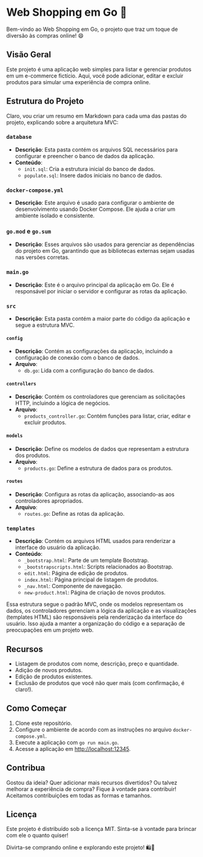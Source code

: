 # Web Shopping em Go 🛒

Bem-vindo ao Web Shopping em Go, o projeto que traz um toque de diversão às compras online! 😄
    
## Visão Geral

Este projeto é uma aplicação web simples para listar e gerenciar produtos em um e-commerce fictício. Aqui, você pode adicionar, editar e excluir produtos para simular uma experiência de compra online.

## Estrutura do Projeto
Claro, vou criar um resumo em Markdown para cada uma das pastas do projeto, explicando sobre a arquitetura MVC:

### `database`
- **Descrição**: Esta pasta contém os arquivos SQL necessários para configurar e preencher o banco de dados da aplicação.
- **Conteúdo**:
    - `init.sql`: Cria a estrutura inicial do banco de dados.
    - `populate.sql`: Insere dados iniciais no banco de dados.

### `docker-compose.yml`
- **Descrição**: Este arquivo é usado para configurar o ambiente de desenvolvimento usando Docker Compose. Ele ajuda a criar um ambiente isolado e consistente.

### `go.mod` e `go.sum`
- **Descrição**: Esses arquivos são usados para gerenciar as dependências do projeto em Go, garantindo que as bibliotecas externas sejam usadas nas versões corretas.

### `main.go`
- **Descrição**: Este é o arquivo principal da aplicação em Go. Ele é responsável por iniciar o servidor e configurar as rotas da aplicação.

### `src`
- **Descrição**: Esta pasta contém a maior parte do código da aplicação e segue a estrutura MVC.

#### `config`
- **Descrição**: Contém as configurações da aplicação, incluindo a configuração de conexão com o banco de dados.
- **Arquivo**:
    - `db.go`: Lida com a configuração do banco de dados.

#### `controllers`
- **Descrição**: Contém os controladores que gerenciam as solicitações HTTP, incluindo a lógica de negócios.
- **Arquivo**:
    - `products_controller.go`:  Contém funções para listar, criar, editar e excluir produtos.

#### `models`
- **Descrição**: Define os modelos de dados que representam a estrutura dos produtos.
- **Arquivo**:
    - `products.go`: Define a estrutura de dados para os produtos.

#### `routes`
- **Descrição**: Configura as rotas da aplicação, associando-as aos controladores apropriados.
- **Arquivo**:
    - `routes.go`: Define as rotas da aplicação.

### `templates`
- **Descrição**: Contém os arquivos HTML usados para renderizar a interface do usuário da aplicação.
- **Conteúdo**:
    - `_bootstrap.html`: Parte de um template Bootstrap.
    - `_bootstrapscripts.html`: Scripts relacionados ao Bootstrap.
    - `edit.html`: Página de edição de produtos.
    - `index.html`: Página principal de listagem de produtos.
    - `_nav.html`: Componente de navegação.
    - `new-product.html`: Página de criação de novos produtos.

Essa estrutura segue o padrão MVC, onde os modelos representam os dados, os controladores gerenciam a lógica da aplicação e as visualizações (templates HTML) são responsáveis pela renderização da interface do usuário. Isso ajuda a manter a organização do código e a separação de preocupações em um projeto web.
## Recursos

- Listagem de produtos com nome, descrição, preço e quantidade.
- Adição de novos produtos.
- Edição de produtos existentes.
- Exclusão de produtos que você não quer mais (com confirmação, é claro!).

## Como Começar

1. Clone este repositório.
2. Configure o ambiente de acordo com as instruções no arquivo `docker-compose.yml`.
3. Execute a aplicação com `go run main.go`.
4. Acesse a aplicação em [http://localhost:12345](http://localhost:12345).

## Contribua

Gostou da ideia? Quer adicionar mais recursos divertidos? Ou talvez melhorar a experiência de compra? Fique à vontade para contribuir! Aceitamos contribuições em todas as formas e tamanhos.

## Licença

Este projeto é distribuído sob a licença MIT. Sinta-se à vontade para brincar com ele o quanto quiser!

Divirta-se comprando online e explorando este projeto! 🛍️🎉
